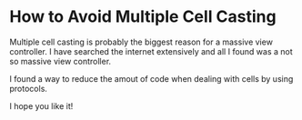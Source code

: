 #    How to Avoid Multiple Cell Casting
                         
Multiple cell casting is probably the biggest reason for a massive view controller. 
I have searched the internet extensively and all I found was a not so massive view controller.

I found a way to reduce the amout of code when dealing with cells by using protocols.

I hope you like it!
